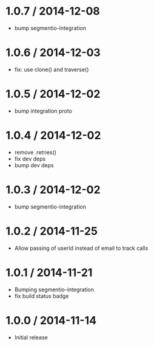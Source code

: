 
1.0.7 / 2014-12-08
==================

 * bump segmentio-integration

1.0.6 / 2014-12-03
==================

  * fix: use clone() and traverse()

1.0.5 / 2014-12-02
==================

 * bump integration proto

1.0.4 / 2014-12-02
==================

 * remove .retries()
 * fix dev deps
 * bump dev deps

1.0.3 / 2014-12-02
==================

 * bump segmentio-integration

1.0.2 / 2014-11-25
==================

  * Allow passing of userId instead of email to track calls

1.0.1 / 2014-11-21
==================

 * Bumping segmentio-integration
 * fix build status badge

1.0.0 / 2014-11-14
==================

  * Initial release
